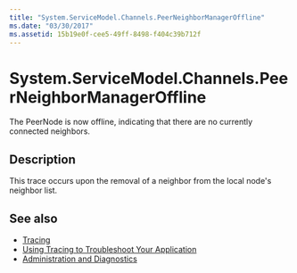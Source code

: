 ```yaml
---
title: "System.ServiceModel.Channels.PeerNeighborManagerOffline"
ms.date: "03/30/2017"
ms.assetid: 15b19e0f-cee5-49ff-8498-f404c39b712f
---
```

# System.ServiceModel.Channels.PeerNeighborManagerOffline
The PeerNode is now offline, indicating that there are no currently connected neighbors.  
  
## Description  
 This trace occurs upon the removal of a neighbor from the local node's neighbor list.  
  
## See also

- [Tracing](index.md)
- [Using Tracing to Troubleshoot Your Application](using-tracing-to-troubleshoot-your-application.md)
- [Administration and Diagnostics](../index.md)
